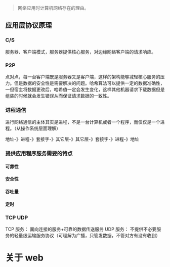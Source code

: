 > 网络应用时计算机网络存在的理由。

## 应用层协议原理
### C/S
服务器、客户端模式，服务器提供核心服务，对边缘网络客户端的请求响应。
### P2P
点对点，每一台客户端既是服务器又是客户端，这样的架构能够减轻核心服务的压力。但是数据的安全性是需要解决的问题。哈希算法可以提供一定的数据准确性，一但宿主将数据更改后，哈希值一定会发生变化，这样其他机器请求下载数据但是组装的时候就会发生错误从而保证请求数据的一致性。

### 进程通信
进行网络通信的主体其实是进程，不是一台计算机或者一个程序，而仅仅是一个进程。（从操作系统层面理解）

地址-》进程-》套接字-》其它层-》其它层-》套接字-》进程-》地址

### 提供应用程序服务需要的特点
#### 可靠性
#### 安全性
#### 吞吐量
#### 定时

### TCP  UDP
TCP 服务：
面向连接的服务+可靠的数据传送服务
UDP 服务：
不提供不必要服务的轻量级运输服务协议（可理解为广播，只管发数据，不管对方有没有收到）
# 关于 web
